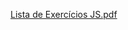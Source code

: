 [Lista de Exercícios JS.pdf](https://github.com/user-attachments/files/22395271/Lista.de.Exercicios.JS.pdf)
